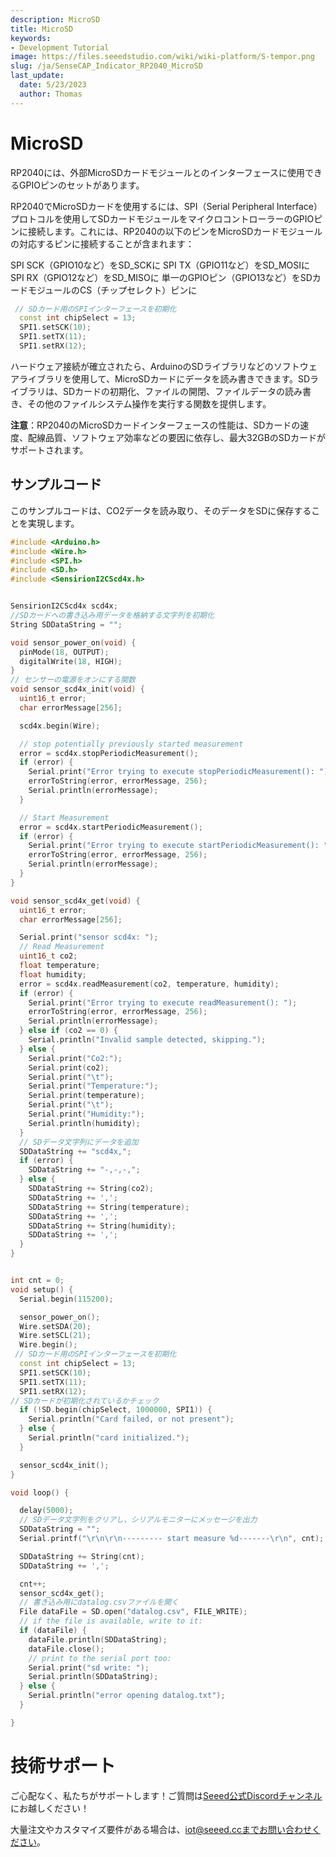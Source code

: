 ```yaml
---
description: MicroSD
title: MicroSD
keywords:
- Development Tutorial
image: https://files.seeedstudio.com/wiki/wiki-platform/S-tempor.png
slug: /ja/SenseCAP_Indicator_RP2040_MicroSD
last_update:
  date: 5/23/2023
  author: Thomas
---
```

# **MicroSD**

RP2040には、外部MicroSDカードモジュールとのインターフェースに使用できるGPIOピンのセットがあります。

RP2040でMicroSDカードを使用するには、SPI（Serial Peripheral Interface）プロトコルを使用してSDカードモジュールをマイクロコントローラーのGPIOピンに接続します。これには、RP2040の以下のピンをMicroSDカードモジュールの対応するピンに接続することが含まれます：

SPI SCK（GPIO10など）をSD_SCKに
SPI TX（GPIO11など）をSD_MOSIに
SPI RX（GPIO12など）をSD_MISOに
単一のGPIOピン（GPIO13など）をSDカードモジュールのCS（チップセレクト）ピンに

```cpp
 // SDカード用のSPIインターフェースを初期化
  const int chipSelect = 13;
  SPI1.setSCK(10);
  SPI1.setTX(11);
  SPI1.setRX(12);
```

ハードウェア接続が確立されたら、ArduinoのSDライブラリなどのソフトウェアライブラリを使用して、MicroSDカードにデータを読み書きできます。SDライブラリは、SDカードの初期化、ファイルの開閉、ファイルデータの読み書き、その他のファイルシステム操作を実行する関数を提供します。

**注意**：RP2040のMicroSDカードインターフェースの性能は、SDカードの速度、配線品質、ソフトウェア効率などの要因に依存し、最大32GBのSDカードがサポートされます。

## **サンプルコード**

このサンプルコードは、CO2データを読み取り、そのデータをSDに保存することを実現します。

```cpp
#include <Arduino.h>
#include <Wire.h>
#include <SPI.h>
#include <SD.h>
#include <SensirionI2CScd4x.h>


SensirionI2CScd4x scd4x;
//SDカードへの書き込み用データを格納する文字列を初期化
String SDDataString = "";

void sensor_power_on(void) {
  pinMode(18, OUTPUT);
  digitalWrite(18, HIGH);
}
// センサーの電源をオンにする関数
void sensor_scd4x_init(void) {
  uint16_t error;
  char errorMessage[256];

  scd4x.begin(Wire);

  // stop potentially previously started measurement
  error = scd4x.stopPeriodicMeasurement();
  if (error) {
    Serial.print("Error trying to execute stopPeriodicMeasurement(): ");
    errorToString(error, errorMessage, 256);
    Serial.println(errorMessage);
  }

  // Start Measurement
  error = scd4x.startPeriodicMeasurement();
  if (error) {
    Serial.print("Error trying to execute startPeriodicMeasurement(): ");
    errorToString(error, errorMessage, 256);
    Serial.println(errorMessage);
  }
}

void sensor_scd4x_get(void) {
  uint16_t error;
  char errorMessage[256];

  Serial.print("sensor scd4x: ");
  // Read Measurement
  uint16_t co2;
  float temperature;
  float humidity;
  error = scd4x.readMeasurement(co2, temperature, humidity);
  if (error) {
    Serial.print("Error trying to execute readMeasurement(): ");
    errorToString(error, errorMessage, 256);
    Serial.println(errorMessage);
  } else if (co2 == 0) {
    Serial.println("Invalid sample detected, skipping.");
  } else {
    Serial.print("Co2:");
    Serial.print(co2);
    Serial.print("\t");
    Serial.print("Temperature:");
    Serial.print(temperature);
    Serial.print("\t");
    Serial.print("Humidity:");
    Serial.println(humidity);
  }
  // SDデータ文字列にデータを追加
  SDDataString += "scd4x,";
  if (error) {
    SDDataString += "-,-,-,";
  } else {
    SDDataString += String(co2);
    SDDataString += ',';
    SDDataString += String(temperature);
    SDDataString += ',';
    SDDataString += String(humidity);
    SDDataString += ',';
  }
}


int cnt = 0;
void setup() {
  Serial.begin(115200);

  sensor_power_on();
  Wire.setSDA(20);
  Wire.setSCL(21);
  Wire.begin();
 // SDカード用のSPIインターフェースを初期化
  const int chipSelect = 13;
  SPI1.setSCK(10);
  SPI1.setTX(11);
  SPI1.setRX(12);
// SDカードが初期化されているかチェック
  if (!SD.begin(chipSelect, 1000000, SPI1)) {
    Serial.println("Card failed, or not present");
  } else {
    Serial.println("card initialized.");
  }

  sensor_scd4x_init();
}

void loop() {

  delay(5000);
  // SDデータ文字列をクリアし、シリアルモニターにメッセージを出力
  SDDataString = "";
  Serial.printf("\r\n\r\n--------- start measure %d-------\r\n", cnt);

  SDDataString += String(cnt);
  SDDataString += ',';

  cnt++;
  sensor_scd4x_get();
  // 書き込み用にdatalog.csvファイルを開く
  File dataFile = SD.open("datalog.csv", FILE_WRITE);
  // if the file is available, write to it:
  if (dataFile) {
    dataFile.println(SDDataString);
    dataFile.close();
    // print to the serial port too:
    Serial.print("sd write: ");
    Serial.println(SDDataString);
  } else {
    Serial.println("error opening datalog.txt");
  }

}


```

# **技術サポート**

ご心配なく、私たちがサポートします！ご質問は[Seeed公式Discordチャンネル](https://discord.com/invite/QqMgVwHT3X)にお越しください！

大量注文やカスタマイズ要件がある場合は、iot@seeed.ccまでお問い合わせください。